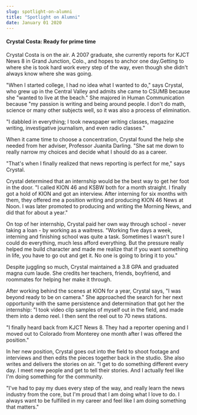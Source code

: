 ```yaml
---
slug: spotlight-on-alumni
title: "Spotlight on Alumni"
date: January 01 2020
---
```


<h4>Crystal Costa: Ready for prime time</h4><p>Crystal Costa is on the air. A 2007 graduate, she currently reports for KJCT News 8 in Grand Junction, Colo., and hopes to anchor one day.Getting to where she is took hard work every step of the way, even though she didn't always know where she was going.
</p><p>"When I started college, I had no idea what I wanted to do," says Crystal, who grew up in the Central Valley and admits she came to CSUMB because she "wanted to live at the beach." She majored in Human Communication because "my passion is writing and being around people. I don't do math, science or many other subjects well, so it was also a process of elimination.
</p><p>"I dabbled in everything; I took newspaper writing classes, magazine writing, investigative journalism, and even radio classes."
</p><p>When it came time to choose a concentration, Crystal found the help she needed from her adviser, Professor Juanita Darling. "She sat me down to really narrow my choices and decide what I should do as a career.
</p><p>"That's when I finally realized that news reporting is perfect for me," says Crystal.
</p><p>Crystal determined that an internship would be the best way to get her foot in the door. "I called KION 46 and KSBW both for a month straight. I finally got a hold of KION and got an interview. After interning for six months with them, they offered me a position writing and producing KION 46 News at Noon. I was later promoted to producing and writing the Morning News, and did that for about a year."
</p><p>On top of her internship, Crystal paid her own way through school - never taking a loan - by working as a waitress. "Working five days a week, interning and finishing school was quite a task. Sometimes I wasn't sure I could do everything, much less afford everything. But the pressure really helped me build character and made me realize that if you want something in life, you have to go out and get it. No one is going to bring it to you."
</p><p>Despite juggling so much, Crystal maintained a 3.8 GPA and graduated magna cum laude. She credits her teachers, friends, boyfriend, and roommates for helping her make it through.
</p><p>After working behind the scenes at KION for a year, Crystal says, "I was beyond ready to be on camera." She approached the search for her next opportunity with the same persistence and determination that got her the internship: "I took video clip samples of myself out in the field, and made them into a demo reel. I then sent the reel out to 70 news stations.
</p><p>"I finally heard back from KJCT News 8. They had a reporter opening and I moved out to Colorado from Monterey one month after I was offered the position."
</p><p>In her new position, Crystal goes out into the field to shoot footage and interviews and then edits the pieces together back in the studio. She also writes and delivers the stories on air. "I get to do something different every day. I meet new people and get to tell their stories. And I actually feel like I'm doing something for the community.
</p><p>"I've had to pay my dues every step of the way, and really learn the news industry from the core, but I'm proud that I am doing what I love to do. I always want to be fulfilled in my career and feel like I am doing something that matters."
</p>
